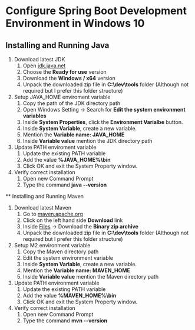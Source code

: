 # Configure Spring Boot Development Environment in Windows 10

## Installing and Running Java 
1. Download latest JDK
   1. Open [jdk.java.net](http://jdk.java.net/)
   2. Choose the **Ready for use** version
   3. Download the **Windows / x64** version 
   4. Unpack the downloaded zip file in **C:\dev\tools** folder (Although not required but I prefer this folder structure)
2. Setup JAVA_HOME enviroment variable
   1. Copy the path of the JDK directory path
   2. Open Windows Setting -> Search for **Edit the system environment variables**
   3. Inside **System Properties**, click the **Environment Varialbe** button.
   4. Inside **System Variable**, create a new variable.
   5. Mention the **Variable name: JAVA_HOME**
   6. Inside **Variable value** mention the JDK directory path
3. Update PATH enviroment variable 
   1. Update the existing PATH variable
   2. Add the value **%JAVA_HOME%\bin**
   3. Click OK and exit the System Property window.
4. Verify correct installation
   1. Open new Command Prompt
   2. Type the command **java --version**

** Installing and Running Maven
1. Download latest Maven
   1. Go to [maven.apache.org](http://maven.apache.org/)
   2. Click on the left hand side **Download** link
   3. Inside [Files](https://maven.apache.org/download.cgi#files) -> Download the **Binary zip archive** 
   4. Unpack the downloaded zip file in **C:\dev\tools** folder (Although not required but I prefer this folder structure)
2. Setup M2 environment variable
   1. Copy the Maven directory path
   2. Edit the system environment variable
   3. Inside **System Variable**, create a new variable.
   4. Mention the **Variable name: MAVEN_HOME**
   5. Inside **Variable value** mention the Maven directory path
3. Update PATH environment variable
   1. Update the existing PATH variable
   2. Add the value **%MAVEN_HOME%\bin**
   3. Click OK and exit the System Property window.
4. Verify correct installation
   1. Open new Command Prompt
   2. Type the command **mvn --version**